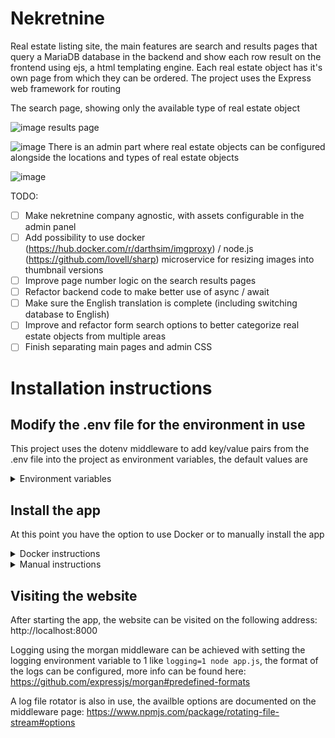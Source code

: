 # Nekretnine

Real estate listing site, the main features are search and results pages that query a MariaDB database in the backend and show each row result on the frontend using ejs, a html templating engine. Each real estate object has it's own page from which they can be ordered. The project uses the Express web framework for routing

The search page, showing only the available type of real estate object

![image](https://user-images.githubusercontent.com/4060824/157556757-fdd17e59-82a2-4f39-be58-9d6043e820a9.png)
results page

![image](https://user-images.githubusercontent.com/4060824/157556804-d2cd9006-959b-4126-9f0c-6764873205b7.png)
There is an admin part where real estate objects can be configured alongside the locations and types of real estate objects

![image](https://user-images.githubusercontent.com/4060824/157557394-7bcf3f88-1d54-40cb-b400-35842970add9.png)

TODO:
- [ ] Make nekretnine company agnostic, with assets configurable in the admin panel
- [ ] Add possibility to use docker (https://hub.docker.com/r/darthsim/imgproxy) / node.js (https://github.com/lovell/sharp) microservice for resizing images into thumbnail versions
- [ ] Improve page number logic on the search results pages
- [ ] Refactor backend code to make better use of async / await
- [ ] Make sure the English translation is complete (including switching database to English)
- [ ] Improve and refactor form search options to better categorize real estate objects from multiple areas
- [ ] Finish separating main pages and admin CSS

# Installation instructions

## Modify the .env file for the environment in use

This project uses the dotenv middleware to add key/value pairs from the .env file into the project as environment variables, the default values are

<details>
  <summary>Environment variables</summary>

  ```
  NODE_ENV = "production"
  ```

  Default production value, you may change it to development for debugging

  ```
  DB_HOST = "db"
  ```

  Should be set to the address of the database

  ```
  DB_USER = "testuser123"
  ```

  Should be set to the user who has control over the database

  ```
  DB_PASS = "testpass123"
  ```

  The password of the user who has control over the database

  ```
  DB_DB = "nekretnine"
  ```

  The name of the database itself

  ```
  DB_PORT = "3306"
  ```

  The port of the database

  ```
  COOKIE_SECRET = "testcookie123"
  ```

  Should be a random string, for cookie authentificaiton

  ```
  WEB_PASS = "testpass123"
  ```

  The password to the admin part of the site, should be strong (minimum 8 characters consiting of at least 1 uppercase and lowercase letter, 1 number and 1 special character)

  ```
  WEB_PORT = "8000"
  ```

  The port the website will listen on
</details>

## Install the app

At this point you have the option to use Docker or to manually install the app
<details>
  <summary>Docker instructions</summary>

  Docker can be found on the official site: https://www.docker.com
  
  Running `docker compose --env-file ../.env up` will build the Dockerfile in the root directory and start 2 containers, the nodejs site and a MariaDB database, populated with some sample data
  
  Alternatively, if you configured the .env file with another database you can skip using docker compose and run just the nodejs container like this:

  ```
  docker build -t nekretnine:latest .
  docker run --name nekretnine -d --restart unless-stopped -p 8000:8000 nekretnine:latest
  ```
</details>
<details>
  <summary>Manual instructions</summary>
  
  These commands should be run inside the root folder of the project, i'm assuming you'll be running them on Linux but they can easily be modified for Windows
  
  ### Install nodejs and the dependencies for the app
  
  Node.js can be found on the offical site: https://nodejs.org
  
  With Node.js installed, running `npm install` will download and install all the needed dependencies
  
  ### Import the database
  
  The database in use by the project is MariaDB which is cross compatible with MySQL, first the database for app should be created:

  ```
  mysql -u root -p -e "CREATE DATABASE nekretnine"
  ```

  Then the schema should be imported into the created database

  ```
  mysql -u root -p nekretnine < nekretnine.sql
  ```

  There is dummy data available in the repository with locations for the Niš, Serbia area. It can be imported like this:

  ```
  mysql -u root -p nekretnine < data.sql
  ```

  All of these commands will prompt for the password of the root user
  
  ### Running the app
  
  The app can be started with a shell script that will automatically start the app and restart it should it crash

  ```
  cd src && sh app.sh
  ```

  alternatively, the app.js file can be ran directly directly with npm

  ```
  npm start
  ```
</details>

## Visiting the website

After starting the app, the website can be visited on the following address: http://localhost:8000

Logging using the morgan middleware can be achieved with setting the logging environment variable to 1 like `logging=1 node app.js`, the format of the logs can be configured, more info can be found here: https://github.com/expressjs/morgan#predefined-formats

A log file rotator is also in use, the availble options are documented on the middleware page: https://www.npmjs.com/package/rotating-file-stream#options
